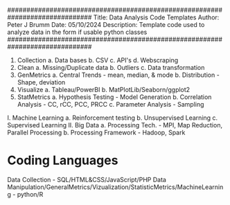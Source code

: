 ##############################################################################
Title:		Data Analysis Code Templates
Author:		Peter J Brumm
Date:		05/10/2024
Description:	Template code used to analyze data in the form if usable 
		python classes
##############################################################################
1. Collection
	a. Data bases
	b. CSV
	c. API's
	d. Webscraping
2. Clean
	a. Missing/Duplicate data
	b. Outliers
	c. Data transformation
3. GenMetrics
	a. Central Trends	- mean, median, & mode
	b. Distribution		- Shape, deviation
4. Visualize
	a. Tableau/PowerBI
	b. MatPlotLib/Seaborn/ggplot2
5. StatMetrics
	a. Hypothesis Testing	- Model Generation
	b. Correlation Analysis	- CC, rCC, PCC, PRCC 
	c. Parameter Analysis	- Sampling

I. 	Machine Learning
	a. Reinforcement testing
	b. Unsupervised Learning
	c. Supervised Learning
II.	Big Data
	a. Processing Tech.	- MPI,	Map Reduction,	Parallel Processing
	b. Processing Framework	- Hadoop, Spark
# Coding Languages
Data Collection - SQL/HTML&CSS/JavaScript/PHP
Data Manipulation/GeneralMetrics/Vizualization/StatisticMetrics/MachineLearning - python/R

